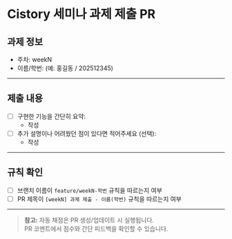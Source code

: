 # **Cistory 세미나 과제 제출 PR**

## **과제 정보**
- 주차: weekN
- 이름/학번: (예: 홍길동 / 202512345)

---

## **제출 내용**
- [ ] 구현한 기능을 간단히 요약:
    - 작성
- [ ] 추가 설명이나 어려웠던 점이 있다면 적어주세요 (선택):
    - 작성

---

## **규칙 확인**
- [ ] 브랜치 이름이 `feature/weekN-학번` 규칙을 따르는지 여부
- [ ] PR 제목이 `[weekN] 과제 제출 - 이름(학번)` 규칙을 따르는지 여부

---

> **참고:** 자동 채점은 PR 생성/업데이트 시 실행됩니다.  
> PR 코멘트에서 점수와 간단 피드백을 확인할 수 있습니다.
